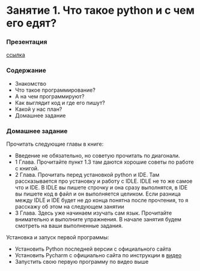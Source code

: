 # Занятие 1. Что такое python и с чем его едят?

### Презентация
[ссылка](https://docs.google.com/presentation/d/1W9fVFCIVrJBWn5F7w_hJpQbvK-QkaoI3ltZslxA7ob0/edit?usp=sharing)

### Содержание

- Знакомство
- Что такое программирование?
- А на чем программируют?
- Как выглядит код и где его пишут?
- Какой у нас план?
- Домашнее задание

### Домашнее задание

Прочитать следующие главы в книге:

- Введение не обязательно, но советую прочитать по диагонали.
- 1 Глава. Прочитайте пункт 1.3 там даются хорошие советы по работе с книгой.
- 2 Глава. Прочитать перед установкой python и IDE. Там рассказывается про установку и работу с IDLE.  IDLE не то же самое что и IDE. В IDLE вы пишете строчку и она сразу выполнятся, в IDE вы пишете код в файл и он выполняется целиком. Если разница между IDLE и IDE будет не до конца понятна после прочтения, то я расскажу об этом на следующем занятии
- 3 Глава. Здесь уже начинаем изучать сам язык. Прочитайте внимательно и выполните упражнения. В начале занятия будем смотреть на ваши выполненные задания.

Установка и запуск первой программы:

- Установить Python последней версии с официального сайта
- Установить Pycharm c официально сайта по инструкции в [видео](https://disk.yandex.ru/i/VVruAl5eLrd7LA)
- Запустить свою первую программу по видео выше
